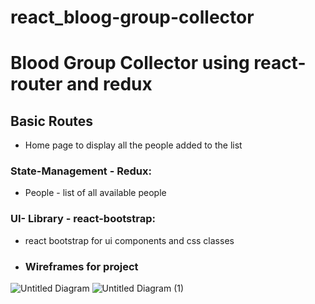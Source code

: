 # react_bloog-group-collector
# Blood Group Collector using react-router and redux
## Basic Routes
- Home page to display all the people added to the list

### State-Management - Redux:
- People - list of all available people
### UI- Library - react-bootstrap:
- react bootstrap for ui components and css classes
- ### Wireframes for project

![Untitled Diagram](https://user-images.githubusercontent.com/107559836/209913463-47e21df6-45f8-4b06-95be-a9eb33b7d970.jpg)
![Untitled Diagram (1)](https://user-images.githubusercontent.com/107559836/210133769-e1d5c306-d3e9-4db2-9349-018428a47a16.jpg)
